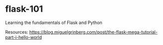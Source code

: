 # flask-101

Learning the fundamentals of Flask and Python

Resources:
https://blog.miguelgrinberg.com/post/the-flask-mega-tutorial-part-i-hello-world
